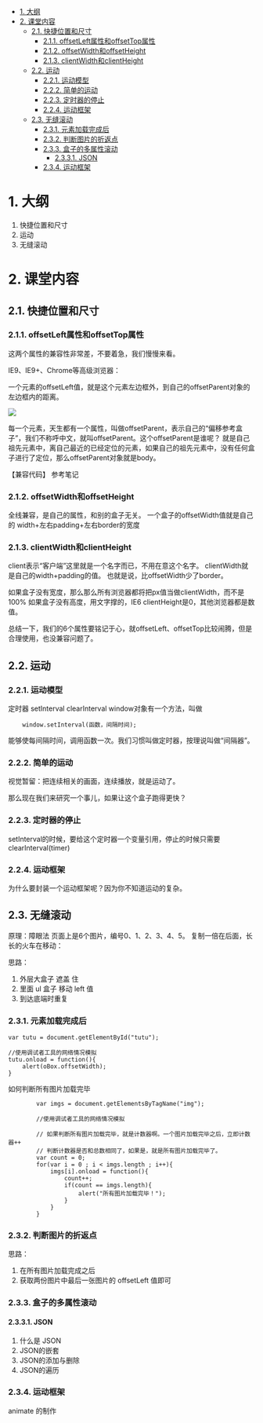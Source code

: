 
<!-- TOC -->

- [1. 大纲](#1-大纲)
- [2. 课堂内容](#2-课堂内容)
    - [2.1. 快捷位置和尺寸](#21-快捷位置和尺寸)
        - [2.1.1. offsetLeft属性和offsetTop属性](#211-offsetleft属性和offsettop属性)
        - [2.1.2. offsetWidth和offsetHeight](#212-offsetwidth和offsetheight)
        - [2.1.3. clientWidth和clientHeight](#213-clientwidth和clientheight)
    - [2.2. 运动](#22-运动)
        - [2.2.1. 运动模型](#221-运动模型)
        - [2.2.2. 简单的运动](#222-简单的运动)
        - [2.2.3. 定时器的停止](#223-定时器的停止)
        - [2.2.4. 运动框架](#224-运动框架)
    - [2.3. 无缝滚动](#23-无缝滚动)
        - [2.3.1. 元素加载完成后](#231-元素加载完成后)
        - [2.3.2. 判断图片的折返点](#232-判断图片的折返点)
        - [2.3.3. 盒子的多属性滚动](#233-盒子的多属性滚动)
            - [2.3.3.1. JSON](#2331-json)
        - [2.3.4. 运动框架](#234-运动框架)

<!-- /TOC -->

# 1. 大纲 #

1. 快捷位置和尺寸
2. 运动
3. 无缝滚动


# 2. 课堂内容 #

## 2.1. 快捷位置和尺寸 ##

### 2.1.1. offsetLeft属性和offsetTop属性 ###

这两个属性的兼容性非常差，不要着急，我们慢慢来看。

IE9、IE9+、Chrome等高级浏览器：

一个元素的offsetLeft值，就是这个元素左边框外，到自己的offsetParent对象的左边框内的距离。


![](o1.png)


每一个元素，天生都有一个属性，叫做offsetParent，表示自己的“偏移参考盒子”，我们不称呼中文，就叫offsetParent。这个offsetParent是谁呢？
就是自己祖先元素中，离自己最近的已经定位的元素，如果自己的祖先元素中，没有任何盒子进行了定位，那么offsetParent对象就是body。


【兼容代码】 参考笔记


### 2.1.2. offsetWidth和offsetHeight ###

全线兼容，是自己的属性，和别的盒子无关。
一个盒子的offsetWidth值就是自己的 width+左右padding+左右border的宽度


### 2.1.3. clientWidth和clientHeight ###
client表示“客户端”这里就是一个名字而已，不用在意这个名字。
clientWidth就是自己的width+padding的值。 也就是说，比offsetWidth少了border。

如果盒子没有宽度，那么那么所有浏览器都将把px值当做clientWidth，而不是100%
如果盒子没有高度，用文字撑的，IE6 clientHeight是0，其他浏览器都是数值。

总结一下，我们的6个属性要铭记于心，就offsetLeft、offsetTop比较闹腾，但是合理使用，也没兼容问题了。
 



## 2.2. 运动 ##

### 2.2.1. 运动模型 ###

定时器
setInterval  clearInterval
window对象有一个方法，叫做
```
	window.setInterval(函数，间隔时间);
```

能够使每间隔时间，调用函数一次。我们习惯叫做定时器，按理说叫做“间隔器”。


### 2.2.2. 简单的运动 ###
视觉暂留：把连续相关的画面，连续播放，就是运动了。


那么现在我们来研究一个事儿，如果让这个盒子跑得更快？


### 2.2.3. 定时器的停止 ###

setInterval的时候，要给这个定时器一个变量引用，停止的时候只需要clearInterval(timer)


### 2.2.4. 运动框架 ###


为什么要封装一个运动框架呢？因为你不知道运动的复杂。


## 2.3. 无缝滚动 ##

原理：障眼法
页面上是6个图片，编号0、1、2、3、4、5。
复制一倍在后面，长长的火车在移动：


思路：
1. 外层大盒子 遮盖 住
2. 里面 ul 盒子 移动 left 值
3. 到达底端时重复


### 2.3.1. 元素加载完成后 ###

```
var tutu = document.getElementById("tutu");

//使用调试者工具的网络情况模拟
tutu.onload = function(){
	alert(oBox.offsetWidth);
}
```

如何判断所有图片加载完毕

```
		var imgs = document.getElementsByTagName("img");

		//使用调试者工具的网络情况模拟

		// 如果判断所有图片加载完毕，就是计数器啊。一个图片加载完毕之后，立即计数器++
		// 判断计数器是否和总数相同了，如果是，就是所有图片加载完毕了。
		var count = 0;
		for(var i = 0 ; i < imgs.length ; i++){
			imgs[i].onload = function(){
				count++;
				if(count == imgs.length){
					alert("所有图片加载完毕！");
				}
			}
		}
```

### 2.3.2. 判断图片的折返点 ###

思路：
1. 在所有图片加载完成之后
2. 获取两份图片中最后一张图片的 offsetLeft 值即可


### 2.3.3. 盒子的多属性滚动 ###

#### 2.3.3.1. JSON ####

1. 什么是 JSON
2. JSON的嵌套
3. JSON的添加与删除
4. JSON的遍历

### 2.3.4. 运动框架 ###

animate 的制作

